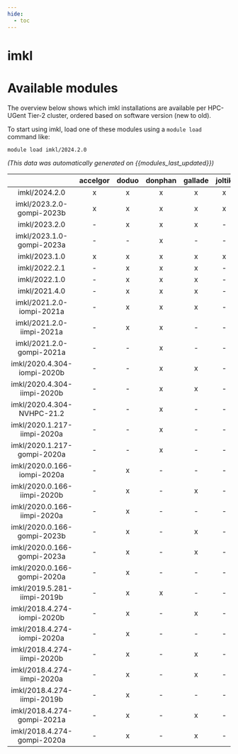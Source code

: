 ```yaml
---
hide:
  - toc
---
```


imkl
====

# Available modules


The overview below shows which imkl installations are available per HPC-UGent Tier-2 cluster, ordered based on software version (new to old).

To start using imkl, load one of these modules using a `module load` command like:

```shell
module load imkl/2024.2.0
```

*(This data was automatically generated on {{modules_last_updated}})*  

| |accelgor|doduo|donphan|gallade|joltik|shinx|skitty|
| :---: | :---: | :---: | :---: | :---: | :---: | :---: | :---: |
|imkl/2024.2.0|x|x|x|x|x|x|x|
|imkl/2023.2.0-gompi-2023b|x|x|x|x|x|x|x|
|imkl/2023.2.0|-|x|x|x|-|x|x|
|imkl/2023.1.0-gompi-2023a|-|-|x|-|-|-|x|
|imkl/2023.1.0|x|x|x|x|x|x|x|
|imkl/2022.2.1|-|x|x|x|-|-|-|
|imkl/2022.1.0|-|x|x|x|-|-|-|
|imkl/2021.4.0|-|x|x|x|-|-|-|
|imkl/2021.2.0-iompi-2021a|-|x|x|x|-|-|-|
|imkl/2021.2.0-iimpi-2021a|-|x|x|-|-|-|-|
|imkl/2021.2.0-gompi-2021a|-|-|x|-|-|-|-|
|imkl/2020.4.304-iompi-2020b|-|-|x|x|-|-|-|
|imkl/2020.4.304-iimpi-2020b|-|-|x|x|-|-|-|
|imkl/2020.4.304-NVHPC-21.2|-|-|x|-|-|-|-|
|imkl/2020.1.217-iimpi-2020a|-|-|x|-|-|-|-|
|imkl/2020.1.217-gompi-2020a|-|-|x|-|-|-|-|
|imkl/2020.0.166-iompi-2020a|-|x|-|-|-|-|-|
|imkl/2020.0.166-iimpi-2020b|-|x|-|x|-|-|-|
|imkl/2020.0.166-iimpi-2020a|-|x|-|-|-|-|-|
|imkl/2020.0.166-gompi-2023b|-|x|-|x|-|x|-|
|imkl/2020.0.166-gompi-2023a|-|x|-|x|-|x|-|
|imkl/2020.0.166-gompi-2020a|-|x|-|-|-|-|-|
|imkl/2019.5.281-iimpi-2019b|-|x|x|-|-|-|-|
|imkl/2018.4.274-iompi-2020b|-|x|-|x|-|-|-|
|imkl/2018.4.274-iompi-2020a|-|x|-|-|-|-|-|
|imkl/2018.4.274-iimpi-2020b|-|x|-|x|-|-|-|
|imkl/2018.4.274-iimpi-2020a|-|x|-|x|-|-|-|
|imkl/2018.4.274-iimpi-2019b|-|x|-|-|-|-|-|
|imkl/2018.4.274-gompi-2021a|-|x|-|x|-|-|-|
|imkl/2018.4.274-gompi-2020a|-|x|-|x|-|-|-|
